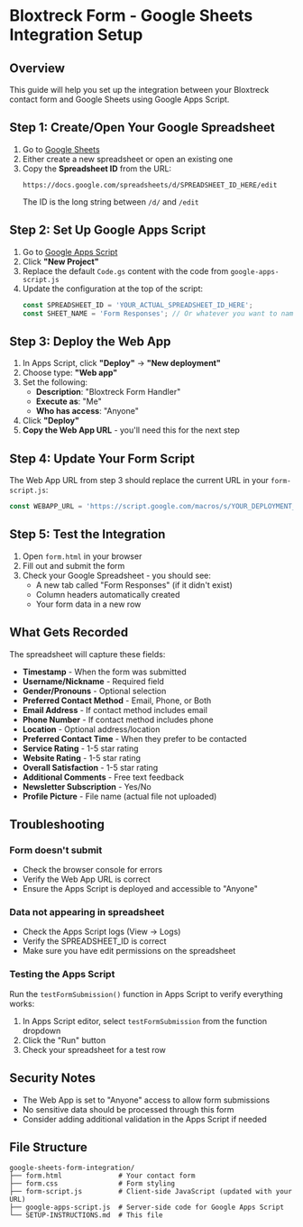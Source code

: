 # Bloxtreck Form - Google Sheets Integration Setup

## Overview
This guide will help you set up the integration between your Bloxtreck contact form and Google Sheets using Google Apps Script.

## Step 1: Create/Open Your Google Spreadsheet

1. Go to [Google Sheets](https://sheets.google.com)
2. Either create a new spreadsheet or open an existing one
3. Copy the **Spreadsheet ID** from the URL:
   ```
   https://docs.google.com/spreadsheets/d/SPREADSHEET_ID_HERE/edit
   ```
   The ID is the long string between `/d/` and `/edit`

## Step 2: Set Up Google Apps Script

1. Go to [Google Apps Script](https://script.google.com)
2. Click **"New Project"**
3. Replace the default `Code.gs` content with the code from `google-apps-script.js`
4. Update the configuration at the top of the script:
   ```javascript
   const SPREADSHEET_ID = 'YOUR_ACTUAL_SPREADSHEET_ID_HERE';
   const SHEET_NAME = 'Form Responses'; // Or whatever you want to name the tab
   ```

## Step 3: Deploy the Web App

1. In Apps Script, click **"Deploy"** → **"New deployment"**
2. Choose type: **"Web app"**
3. Set the following:
   - **Description**: "Bloxtreck Form Handler"
   - **Execute as**: "Me"
   - **Who has access**: "Anyone"
4. Click **"Deploy"**
5. **Copy the Web App URL** - you'll need this for the next step

## Step 4: Update Your Form Script

The Web App URL from step 3 should replace the current URL in your `form-script.js`:
```javascript
const WEBAPP_URL = 'https://script.google.com/macros/s/YOUR_DEPLOYMENT_ID/exec';
```

## Step 5: Test the Integration

1. Open `form.html` in your browser
2. Fill out and submit the form
3. Check your Google Spreadsheet - you should see:
   - A new tab called "Form Responses" (if it didn't exist)
   - Column headers automatically created
   - Your form data in a new row

## What Gets Recorded

The spreadsheet will capture these fields:
- **Timestamp** - When the form was submitted
- **Username/Nickname** - Required field
- **Gender/Pronouns** - Optional selection
- **Preferred Contact Method** - Email, Phone, or Both
- **Email Address** - If contact method includes email
- **Phone Number** - If contact method includes phone
- **Location** - Optional address/location
- **Preferred Contact Time** - When they prefer to be contacted
- **Service Rating** - 1-5 star rating
- **Website Rating** - 1-5 star rating
- **Overall Satisfaction** - 1-5 star rating
- **Additional Comments** - Free text feedback
- **Newsletter Subscription** - Yes/No
- **Profile Picture** - File name (actual file not uploaded)

## Troubleshooting

### Form doesn't submit
- Check the browser console for errors
- Verify the Web App URL is correct
- Ensure the Apps Script is deployed and accessible to "Anyone"

### Data not appearing in spreadsheet
- Check the Apps Script logs (View → Logs)
- Verify the SPREADSHEET_ID is correct
- Make sure you have edit permissions on the spreadsheet

### Testing the Apps Script
Run the `testFormSubmission()` function in Apps Script to verify everything works:
1. In Apps Script editor, select `testFormSubmission` from the function dropdown
2. Click the "Run" button
3. Check your spreadsheet for a test row

## Security Notes
- The Web App is set to "Anyone" access to allow form submissions
- No sensitive data should be processed through this form
- Consider adding additional validation in the Apps Script if needed

## File Structure
```
google-sheets-form-integration/
├── form.html              # Your contact form
├── form.css               # Form styling
├── form-script.js         # Client-side JavaScript (updated with your URL)
├── google-apps-script.js  # Server-side code for Google Apps Script
└── SETUP-INSTRUCTIONS.md  # This file
```